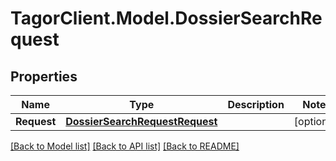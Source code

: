 # TagorClient.Model.DossierSearchRequest

## Properties

Name | Type | Description | Notes
------------ | ------------- | ------------- | -------------
**Request** | [**DossierSearchRequestRequest**](DossierSearchRequestRequest.md) |  | [optional] 

[[Back to Model list]](../README.md#documentation-for-models) [[Back to API list]](../README.md#documentation-for-api-endpoints) [[Back to README]](../README.md)

